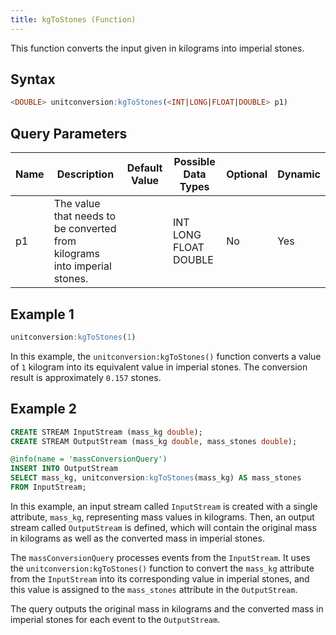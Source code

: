 ```yaml
---
title: kgToStones (Function)
---
```


This function converts the input given in kilograms into imperial stones.

## Syntax

```sql
<DOUBLE> unitconversion:kgToStones(<INT|LONG|FLOAT|DOUBLE> p1)
```

## Query Parameters

| Name | Description | Default Value | Possible Data Types   | Optional | Dynamic |
|------|-------------|---------------|-----------------------|----------|---------|
| p1   | The value that needs to be converted from kilograms into imperial stones. |               | INT LONG FLOAT DOUBLE | No       | Yes     |

## Example 1

```sql
unitconversion:kgToStones(1)
```

In this example, the `unitconversion:kgToStones()` function converts a value of `1` kilogram into its equivalent value in imperial stones. The conversion result is approximately `0.157` stones.

## Example 2

```sql
CREATE STREAM InputStream (mass_kg double);
CREATE STREAM OutputStream (mass_kg double, mass_stones double);

@info(name = 'massConversionQuery')
INSERT INTO OutputStream
SELECT mass_kg, unitconversion:kgToStones(mass_kg) AS mass_stones
FROM InputStream;
```

In this example, an input stream called `InputStream` is created with a single attribute, `mass_kg`, representing mass values in kilograms. Then, an output stream called `OutputStream` is defined, which will contain the original mass in kilograms as well as the converted mass in imperial stones.

The `massConversionQuery` processes events from the `InputStream`. It uses the `unitconversion:kgToStones()` function to convert the `mass_kg` attribute from the `InputStream` into its corresponding value in imperial stones, and this value is assigned to the `mass_stones` attribute in the `OutputStream`.

The query outputs the original mass in kilograms and the converted mass in imperial stones for each event to the `OutputStream`.
